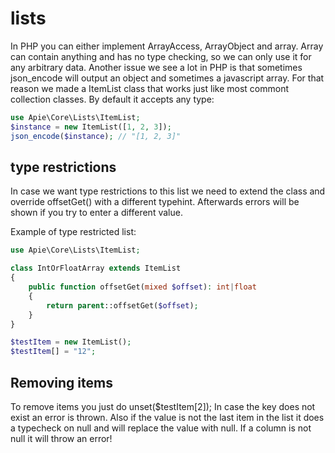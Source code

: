 # lists
In PHP you can either implement ArrayAccess, ArrayObject and array. Array can contain anything and has no type checking, so we can
only use it for any arbitrary data. Another issue we see a lot in PHP is that sometimes json_encode will output an object and sometimes
a javascript array. For that reason we made a ItemList class that works just like most commont collection classes. By default it
accepts any type:

```php
use Apie\Core\Lists\ItemList;
$instance = new ItemList([1, 2, 3]);
json_encode($instance); // "[1, 2, 3]"
```

## type restrictions
In case we want type restrictions to this list we need to extend the class and override offsetGet() with a different typehint.
Afterwards errors will be shown if you try to enter a different value.

Example of type restricted list:
```php
use Apie\Core\Lists\ItemList;

class IntOrFloatArray extends ItemList
{
    public function offsetGet(mixed $offset): int|float
    {
        return parent::offsetGet($offset);
    }
}

$testItem = new ItemList();
$testItem[] = "12";
```

## Removing items
To remove items you just do unset($testItem[2]); In case the key does not exist an error is thrown. Also if the value is not the last
item in the list it does a typecheck on null and will replace the value with null. If a column is not null it will throw an error!